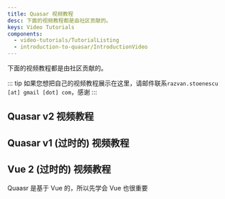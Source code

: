 ```yaml
---
title: Quasar 视频教程
desc: 下面的视频教程都是由社区贡献的。
keys: Video Tutorials
components:
  - video-tutorials/TutorialListing
  - introduction-to-quasar/IntroductionVideo
---
```


<introduction-video />

下面的视频教程都是由社区贡献的。

::: tip
如果您想把自己的视频教程展示在这里，请邮件联系`razvan.stoenescu [at] gmail [dot] com`，感谢
:::

## Quasar v2 视频教程

<tutorial-listing which="quasar-v2" />

## Quasar v1 (过时的) 视频教程

<tutorial-listing which="quasar-v1" />

## Vue 2 (过时的) 视频教程

Quaasr 是基于 Vue 的，所以先学会 Vue 也很重要

<tutorial-listing which="vue" />
